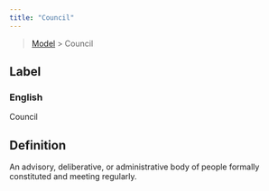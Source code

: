 ```yaml
---
title: "Council"
---
```


> [Model](./../) > Council

## Label

### English
Council


## Definition
An advisory, deliberative, or administrative body of people formally constituted and meeting regularly. 


    

